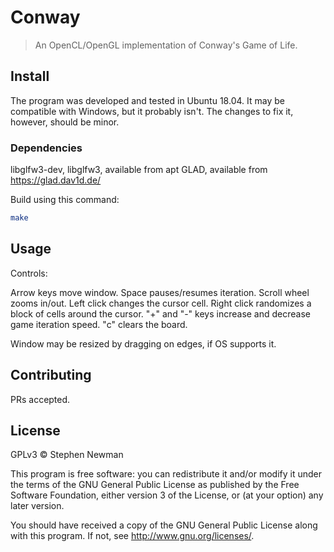 # Conway

> An OpenCL/OpenGL implementation of Conway's Game of Life.

## Install

The program was developed and tested in Ubuntu 18.04. It may be compatible with Windows, but it probably isn't. The changes to fix it, however, should be minor.

### Dependencies

libglfw3-dev, libglfw3, available from apt
GLAD, available from https://glad.dav1d.de/

Build using this command:

```bash
make
```

## Usage

Controls:

Arrow keys move window.
Space pauses/resumes iteration.
Scroll wheel zooms in/out.
Left click changes the cursor cell.
Right click randomizes a block of cells around the cursor.
"+" and "-" keys increase and decrease game iteration speed.
"c" clears the board.

Window may be resized by dragging on edges, if OS supports it.

## Contributing

PRs accepted.

## License

GPLv3 © Stephen Newman

This program is free software: you can redistribute it and/or modify it under the terms of the GNU General Public License as published by the Free Software Foundation, either version 3 of the License, or (at your option) any later version.

You should have received a copy of the GNU General Public License along with this program. If not, see http://www.gnu.org/licenses/.
